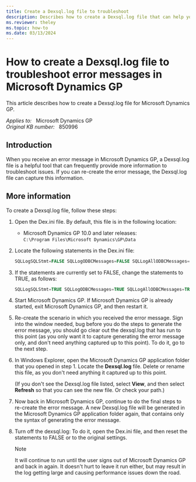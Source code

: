 ```yaml
---
title: Create a Dexsql.log file to troubleshoot
description: Describes how to create a Dexsql.log file that can help you troubleshoot error messages.
ms.reviewer: theley
ms.topic: how-to
ms.date: 03/13/2024
---
```

# How to create a Dexsql.log file to troubleshoot error messages in Microsoft Dynamics GP

This article describes how to create a Dexsql.log file for Microsoft Dynamics GP.

_Applies to:_ &nbsp; Microsoft Dynamics GP  
_Original KB number:_ &nbsp; 850996

## Introduction

When you receive an error message in Microsoft Dynamics GP, a Dexsql.log file is a helpful tool that can frequently provide more information to troubleshoot issues. If you can re-create the error message, the Dexsql.log file can capture this information.

## More information

To create a Dexsql.log file, follow these steps:

1. Open the Dex.ini file. By default, this file is in the following location:
   - Microsoft Dynamics GP 10.0 and later releases:  
       `C:\Program Files\Microsoft Dynamics\GP\Data`

2. Locate the following statements in the Dex.ini file:

    ```sql
    SQLLogSQLStmt=FALSE SQLLogODBCMessages=FALSE SQLLogAllODBCMessages=FALSE
    ```

3. If the statements are currently set to FALSE, change the statements to TRUE, as follows:

    ```sql
    SQLLogSQLStmt=TRUE SQLLogODBCMessages=TRUE SQLLogAllODBCMessages=TRUE
    ```

4. Start Microsoft Dynamics GP. If Microsoft Dynamics GP is already started, exit Microsoft Dynamics GP, and then restart it.
5. Re-create the scenario in which you received the error message. Sign into the window needed, bug before you do the steps to generate the error message, you should go clear out the dexsql.log that has run to this point (as you only want it to capture generating the error message only, and don't need anything captured up to this point). To do it, go to the next step.
6. In Windows Explorer, open the Microsoft Dynamics GP application folder that you opened in step 1. Locate the **Dexsql.log** file. Delete or rename this file, as you don't need anything it captured up to this point.

    (If you don't see the Dexsql.log file listed, select **View**, and then select **Refresh** so that you can see the new file. Or check your path.)
7. Now back in Microsoft Dynamics GP, continue to do the final steps to re-create the error message. A new Dexsql.log file will be generated in the Microsoft Dynamics GP application folder again, that contains only the syntax of generating the error message.
8. Turn off the dexsql.log: To do it, open the Dex.ini file, and then reset the statements to FALSE or to the original settings.

    > [!NOTE]
    > It will continue to run until the user signs out of Microsoft Dynamics GP and back in again. It doesn't hurt to leave it run either, but may result in the log getting large and causing performance issues down the road.
